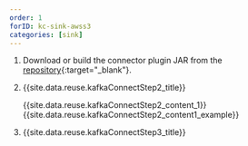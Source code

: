 ```yaml
---
order: 1
forID: kc-sink-awss3
categories: [sink]
---
```


1. Download or build the connector plugin JAR from the [repository](https://github.com/aiven/s3-connector-for-apache-kafka){:target="_blank"}.
2. {{site.data.reuse.kafkaConnectStep2_title}}

   {{site.data.reuse.kafkaConnectStep2_content_1}}
   {{site.data.reuse.kafkaConnectStep2_content1_example}}
3. {{site.data.reuse.kafkaConnectStep3_title}}

